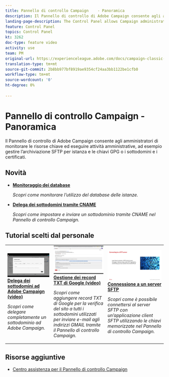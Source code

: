```yaml
---
title: Pannello di controllo Campaign    - Panoramica
description: Il Pannello di controllo di Adobe Campaign consente agli amministratori di monitorare le risorse chiave ed eseguire attività amministrative, ad esempio gestire l’archiviazione SFTP per istanza e le chiavi GPG o i sottodomini e i certificati.
landing-page-description: The Control Panel allows Campaign administrators to monitor key assets and perform administrative tasks, such as managing SFTP storage, GPG keys, or subdomains and certificates.
feature: Control Panel
topics: Control Panel
kt: 3262
doc-type: feature video
activity: use
team: PM
original-url: https://experienceleague.adobe.com/docs/campaign-classic-learn/tutorials/administrating/control-panel-acc/control-panel-overview.html
translation-type: tm+mt
source-git-commit: 2b8bb977bf8919ae9354cf24aa3bb1122be1cfb0
workflow-type: tm+mt
source-wordcount: '0'
ht-degree: 0%

---
```


# Pannello di controllo Campaign - Panoramica

Il Pannello di controllo di Adobe Campaign consente agli amministratori di monitorare le risorse chiave ed eseguire attività amministrative, ad esempio gestire l’archiviazione SFTP per istanza e le chiavi GPG o i sottodomini e i certificati.

## Novità

* **[Monitoraggio dei database](/help/control-panel-tutorials/performance-monitoring/monitoring-databases.md)**

   *Scopri come monitorare l’utilizzo del database delle istanze.*

* **[Delega dei sottodomini tramite CNAME](/help/control-panel-tutorials/subdomains-and-certificates/delegating-subdomains-using-cname.md)**

   *Scopri come impostare e inviare un sottodominio tramite CNAME nel Pannello di controllo Campaign.*

## Tutorial scelti dal personale

<table>
<tr>
  <td>
    <a href="./subdomains-and-certificates/subdomain-delegation.md"> 
      <img alt="Delega dei sottodomini ad Adobe Campaign (video)" src="./assets/31390.jpg"/>
    </a>
    <div>
      <a href="./subdomains-and-certificates/subdomain-delegation.md">
    <strong>Delega dei sottodomini ad Adobe Campaign (video)</strong>
    </a>
    </div>
    <p>
    <em>Scopri come delegare completamente un sottodominio ad Adobe Campaign.</em>
    <p>
  </td>
   <td>
    <a href="./subdomains-and-certificates/google-txt-record-management.md">
      <img alt="Gestione dei record TXT di Google (video)" src="./assets/32369.jpg" />
    </a>
    <div>
    <a href="./subdomains-and-certificates/google-txt-record-management.md">
    <strong>Gestione dei record TXT di Google (video)</strong>
    </a>
    </div>
    <p>
    <em> Scopri come aggiungere record TXT di Google per la verifica del sito a tutti i sottodomini utilizzati per inviare e-mail agli indirizzi GMAIL tramite il Pannello di controllo Campaign.</em>
    <p>
  </td>
  <td>
    <a href="./sftp-management/connect-to-sftp-server.md">
      <img alt="Connettersi a un server SFTP" src="./assets/27263.jpg" />
    </a>
    <div>
      <a href="./sftp-management/connect-to-sftp-server.md">
    <strong>Connessione a un server SFTP</strong>
    </a>
    </div>
    <p>
    <em>Scopri come è possibile connettersi al server SFTP con un’applicazione client SFTP utilizzando le chiavi memorizzate nel Pannello di controllo Campaign. </em>
    <p>
  </td>
</tr>
</table>

## Risorse aggiuntive

* [Centro assistenza per il Pannello di controllo Campaign](https://docs.adobe.com/content/help/it-IT/control-panel/using/control-panel-home.html)

